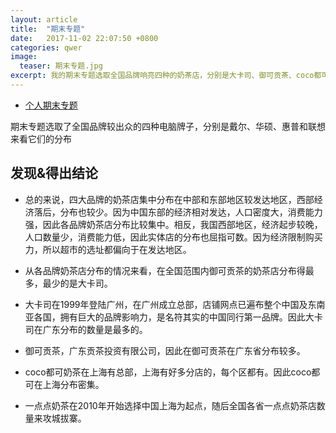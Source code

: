 ```yaml
---
layout: article
title:  "期末专题"
date:   2017-11-02 22:07:50 +0800
categories: qwer 
image:
  teaser: 期末专题.jpg
excerpt: 我的期末专题选取全国品牌响亮四种的奶茶店，分别是大卡司、御可贡茶、coco都可、一点点。
---
```


- [个人期末专题](https://public.tableau.com/profile/qiu2775#!/vizhome/1_5299/1?publish=yes)

期末专题选取了全国品牌较出众的四种电脑牌子，分别是戴尔、华硕、惠普和联想来看它们的分布

## 发现&得出结论
- 总的来说，四大品牌的奶茶店集中分布在中部和东部地区较发达地区，西部经济落后，分布也较少。因为中国东部的经济相对发达，人口密度大，消费能力强，因此各品牌奶茶店分布比较集中。相反，我国西部地区，经济起步较晚，人口数量少，消费能力低，因此实体店的分布也屈指可数。因为经济限制购买力，所以超市的选址都偏向于在发达地区。

- 从各品牌奶茶店分布的情况来看，在全国范围内御可贡茶的奶茶店分布得最多，最少的是大卡司。

-  大卡司在1999年登陆广州，在广州成立总部，店铺网点已遍布整个中国及东南亚各国，拥有巨大的品牌影响力，是名符其实的中国同行第一品牌。因此大卡司在广东分布的数量是最多的。

- 御可贡茶，广东贡茶投资有限公司，因此在御可贡茶在广东省分布较多。


- coco都可奶茶在上海有总部，上海有好多分店的，每个区都有。因此coco都可在上海分布密集。

- 一点点奶茶在2010年开始选择中国上海为起点，随后全国各省一点点奶茶店数量来攻城拔寨。    
